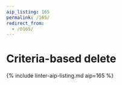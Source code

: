 ```yaml
---
aip_listing: 165
permalink: /165/
redirect_from:
  - /0165/
---
```


# Criteria-based delete

{% include linter-aip-listing.md aip=165 %}
